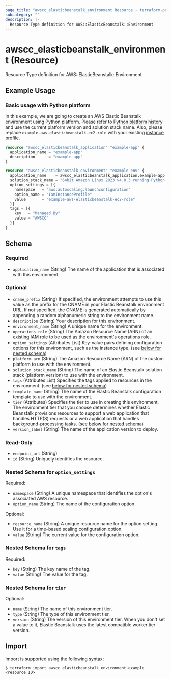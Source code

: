 ```yaml
---
page_title: "awscc_elasticbeanstalk_environment Resource - terraform-provider-awscc"
subcategory: ""
description: |-
  Resource Type definition for AWS::ElasticBeanstalk::Environment
---
```


# awscc_elasticbeanstalk_environment (Resource)

Resource Type definition for AWS::ElasticBeanstalk::Environment

## Example Usage

### Basic usage with Python platform
In this example, we are going to create an AWS Elastic Beanstalk environment using Python platform. Please refer to [Python platform history](https://docs.aws.amazon.com/elasticbeanstalk/latest/platforms/platform-history-python.html) and use the current platform version and solution stack name. Also, please replace `example-aws-elasticbeanstalk-ec2-role` with your existing [instance profile](https://docs.aws.amazon.com/elasticbeanstalk/latest/dg/iam-instanceprofile.html).
```terraform
resource "awscc_elasticbeanstalk_application" "example-app" {
  application_name = "example-app"
  description      = "example-app"
}

resource "awscc_elasticbeanstalk_environment" "example-env" {
  application_name    = awscc_elasticbeanstalk_application.example-app.application_name
  solution_stack_name = "64bit Amazon Linux 2023 v4.0.3 running Python 3.11"
  option_settings = [{
    namespace   = "aws:autoscaling:launchconfiguration"
    option_name = "IamInstanceProfile"
    value       = "example-aws-elasticbeanstalk-ec2-role"
  }]
  tags = [{
    key   = "Managed By"
    value = "AWSCC"
  }]
}
```


<!-- schema generated by tfplugindocs -->
## Schema

### Required

- `application_name` (String) The name of the application that is associated with this environment.

### Optional

- `cname_prefix` (String) If specified, the environment attempts to use this value as the prefix for the CNAME in your Elastic Beanstalk environment URL. If not specified, the CNAME is generated automatically by appending a random alphanumeric string to the environment name.
- `description` (String) Your description for this environment.
- `environment_name` (String) A unique name for the environment.
- `operations_role` (String) The Amazon Resource Name (ARN) of an existing IAM role to be used as the environment's operations role.
- `option_settings` (Attributes List) Key-value pairs defining configuration options for this environment, such as the instance type. (see [below for nested schema](#nestedatt--option_settings))
- `platform_arn` (String) The Amazon Resource Name (ARN) of the custom platform to use with the environment.
- `solution_stack_name` (String) The name of an Elastic Beanstalk solution stack (platform version) to use with the environment.
- `tags` (Attributes List) Specifies the tags applied to resources in the environment. (see [below for nested schema](#nestedatt--tags))
- `template_name` (String) The name of the Elastic Beanstalk configuration template to use with the environment.
- `tier` (Attributes) Specifies the tier to use in creating this environment. The environment tier that you choose determines whether Elastic Beanstalk provisions resources to support a web application that handles HTTP(S) requests or a web application that handles background-processing tasks. (see [below for nested schema](#nestedatt--tier))
- `version_label` (String) The name of the application version to deploy.

### Read-Only

- `endpoint_url` (String)
- `id` (String) Uniquely identifies the resource.

<a id="nestedatt--option_settings"></a>
### Nested Schema for `option_settings`

Required:

- `namespace` (String) A unique namespace that identifies the option's associated AWS resource.
- `option_name` (String) The name of the configuration option.

Optional:

- `resource_name` (String) A unique resource name for the option setting. Use it for a time–based scaling configuration option.
- `value` (String) The current value for the configuration option.


<a id="nestedatt--tags"></a>
### Nested Schema for `tags`

Required:

- `key` (String) The key name of the tag.
- `value` (String) The value for the tag.


<a id="nestedatt--tier"></a>
### Nested Schema for `tier`

Optional:

- `name` (String) The name of this environment tier.
- `type` (String) The type of this environment tier.
- `version` (String) The version of this environment tier. When you don't set a value to it, Elastic Beanstalk uses the latest compatible worker tier version.

## Import

Import is supported using the following syntax:

```shell
$ terraform import awscc_elasticbeanstalk_environment.example <resource ID>
```